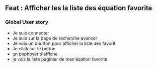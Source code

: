 ## Feat : Afficher les la liste des équation favorite

### Global User story
* Je suis connecter
* Je suis sur la page de recherche avancer
* Je vois un boutton pour afficher la liste des favorit
* Je click sur le botton
* un pophover s'affiche
* je vois la liste paginier de mes éqation favorite